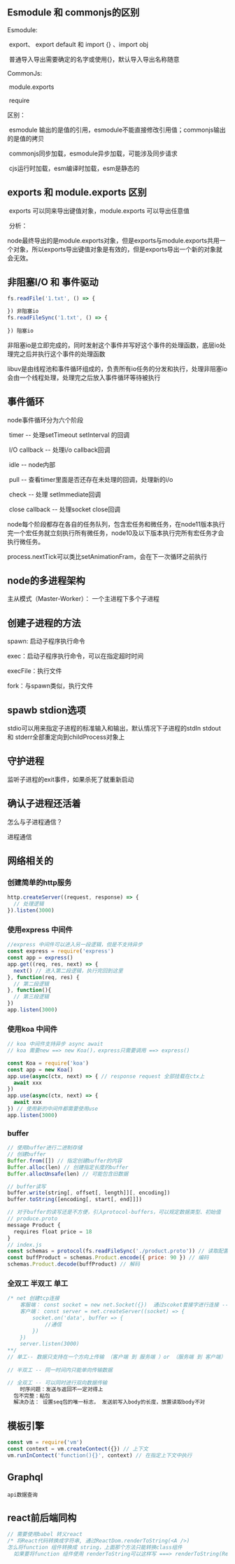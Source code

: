 ## Esmodule 和 commonjs的区别

Esmodule:

​	 export、 export default 和 import {}  、import obj

​	 普通导入导出需要确定的名字或使用{}，默认导入导出名称随意

CommonJs:

​	module.exports

​	require

区别：

​	esmodule 输出的是值的引用，esmodule不能直接修改引用值；commonjs输出的是值的拷贝

​	commonjs同步加载，esmodule异步加载，可能涉及同步请求

​	cjs运行时加载，esm编译时加载，esm是静态的

## exports 和 module.exports 区别

​	exports 可以同来导出键值对象，module.exports 可以导出任意值

​	分析：

​		node最终导出的是module.exports对象，但是exports与module.exports共用一个对象，所以exports导出键值对象是有效的，但是exports导出一个新的对象就会无效。

## 非阻塞I/O 和 事件驱动

```js
fs.readFile('1.txt', () => {

}) 非阻塞io
fs.readFileSync('1.txt', () => {
  
}) 阻塞io
```

非阻塞io是立即完成的，同时发射这个事件并写好这个事件的处理函数，底层io处理完之后并执行这个事件的处理函数

libuv是由线程池和事件循环组成的，负责所有io任务的分发和执行，处理非阻塞io会由一个线程处理，处理完之后放入事件循环等待被执行

## 事件循环

node事件循环分为六个阶段

​	timer -- 处理setTimeout setInterval 的回调

​	I/O callback -- 处理i/o callback回调

​	idle -- node内部

​	pull -- 查看timer里面是否还存在未处理的回调，处理新的i/o

​	check -- 处理 setImmediate回调

​	close callback -- 处理socket close回调

node每个阶段都存在各自的任务队列，包含宏任务和微任务，在node11版本执行完一个宏任务就立刻执行所有微任务，node10及以下版本执行完所有宏任务才会执行微任务。

process.nextTick可以类比setAnimationFram，会在下一次循环之前执行

## node的多进程架构

主从模式（Master-Worker）： 一个主进程下多个子进程

## 创建子进程的方法

spawn: 启动子程序执行命令

exec：启动子程序执行命令，可以在指定超时时间

execFile：执行文件

fork：与spawn类似，执行文件

## spawb stdion选项

stdio可以用来指定子进程的标准输入和输出，默认情况下子进程的stdIn stdout 和 stderr全部重定向到childProcess对象上

## 守护进程

监听子进程的exit事件，如果杀死了就重新启动

## 确认子进程还活着

 怎么与子进程通信？

进程通信

## 网络相关的

### 创建简单的http服务

```js
http.createServer((request, response) => {
  // 处理逻辑
}).listen(3000)
```

### 使用express 中间件

```js
//express 中间件可以进入另一段逻辑，但是不支持异步
const express = require('express')
const app = express()
app.get((req, res, next) => {
  next() // 进入第二段逻辑，执行完回到这里
}, function(req, res) {
  // 第二段逻辑
}, function(){
  // 第三段逻辑
})
app.listen(3000)
```

### 使用koa 中间件

```js
// koa 中间件支持异步 async await
// koa 需要new ==> new Koa()，express只需要调用 ==> express()

const Koa = require('koa')
const app = new Koa()
app.use(async(ctx, next) => { // response request 全部挂载在ctx上
  await xxx
})
app.use(async(ctx, next) => {
  await xxx
}) // 使用新的中间件都需要使用use
app.listen(3000)
```

### buffer

```js
// 使用buffer进行二进制存储
// 创建buffer
Buffer.from([]) // 指定创建buffer的内容
Buffer.alloc(len) // 创建指定长度的buffer
Buffer.allocUnsafe(len) // 可能包含旧数据

// buffer读写
buffer.write(string[, offset[, length]][, encoding])
buffer.toString([encoding[, start[, end]]])

// 对于buffer的读写还是不方便，引入protocol-buffers，可以规定数据类型、初始值
// produce.proto
message Product {
  requires float price = 18
}
// index.js
const schemas = protocol(fs.readFileSync('./product.proto')) // 读取配置文件
const buffProduct = schemas.Product.encode({ price: 90 }) // 编码
schemas.Product.decode(buffProduct) // 解码

```

### 全双工 半双工 单工

```js
/* net 创建tcp连接 
	客服端： const socket = new net.Socket({})  通过scoket套接字进行连接 --> socket.connect({}) 通信 --> socket.write()
	客户端： const server = net.createServer((socket) => {
		socket.on('data', buffer => {
			//通信
		})
	})  
	server.listen(3000)
**/
// 单工-- 数据只支持在一个方向上传输 （客户端 到 服务端 ）or （服务端 到 客户端）
 
// 半双工 -- 同一时间内只能单向传输数据

// 全双工 -- 可以同时进行双向数据传输
	时序问题：发送与返回不一定对得上
  包不完整：粘包
  解决办法： 设置seq包的唯一标志， 发送前写入body的长度，放置读取body不对
```

## 模板引擎

```js
const vm = require('vm')
const context = vm.createContect({}) // 上下文
vm.runInContect('function(){}', context) // 在指定上下文中执行
```

## Graphql

```
api数据查询
```

## react前后端同构

```js
// 需要使用babel 转义react
/* 将React代码转换成字符串, 通过ReactDom.renderToString(<A />)
怎么将function 组件转换成 string，上面那个方法只能转换class组件
  如果要将function 组件使用 renderToString可以这样写 ===> renderToString(React.creteElement(App)) */

```







